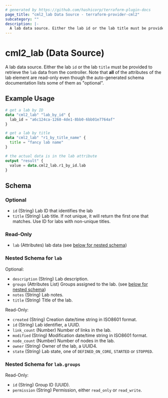 ```yaml
---
# generated by https://github.com/hashicorp/terraform-plugin-docs
page_title: "cml2_lab Data Source - terraform-provider-cml2"
subcategory: ""
description: |-
  A lab data source. Either the lab id or the lab title must be provided to retrieve the lab data from the controller.  Note that all of the attributes of the lab element are read-only even though the auto-generated schema documentation lists some of them as "optional".
---
```


# cml2_lab (Data Source)

A lab data source. Either the lab `id` or the lab `title` must be provided to retrieve the `lab` data from the controller.  Note that **all** of the attributes of the lab element are read-only even though the auto-generated schema documentation lists some of them as "optional".

## Example Usage

```terraform
# get a lab by ID
data "cml2_lab" "lab_by_id" {
  lab_id = "a6c124ca-1268-4de1-8bb0-6bb01e7764af"
}

# get a lab by title
data "cml2_lab" "r1_by_title_name" {
  title = "fancy lab name"
}

# the actual data is in the lab attribute
output "result" {
  value = data.cml2_lab.r1_by_id.lab
}
```

<!-- schema generated by tfplugindocs -->
## Schema

### Optional

- `id` (String) Lab ID that identifies the lab
- `title` (String) Lab title. If not unique, it will return the first one that matches. Use ID for labs with non-unique titles.

### Read-Only

- `lab` (Attributes) lab data (see [below for nested schema](#nestedatt--lab))

<a id="nestedatt--lab"></a>
### Nested Schema for `lab`

Optional:

- `description` (String) Lab description.
- `groups` (Attributes List) Groups assigned to the lab. (see [below for nested schema](#nestedatt--lab--groups))
- `notes` (String) Lab notes.
- `title` (String) Title of the lab.

Read-Only:

- `created` (String) Creation date/time string in ISO8601 format.
- `id` (String) Lab identifier, a UUID.
- `link_count` (Number) Number of links in the lab.
- `modified` (String) Modification date/time string in ISO8601 format.
- `node_count` (Number) Number of nodes in the lab.
- `owner` (String) Owner of the lab, a UUID4.
- `state` (String) Lab state, one of `DEFINED_ON_CORE`, `STARTED` or `STOPPED`.

<a id="nestedatt--lab--groups"></a>
### Nested Schema for `lab.groups`

Read-Only:

- `id` (String) Group ID (UUID).
- `permission` (String) Permission, either `read_only` or `read_write`.


